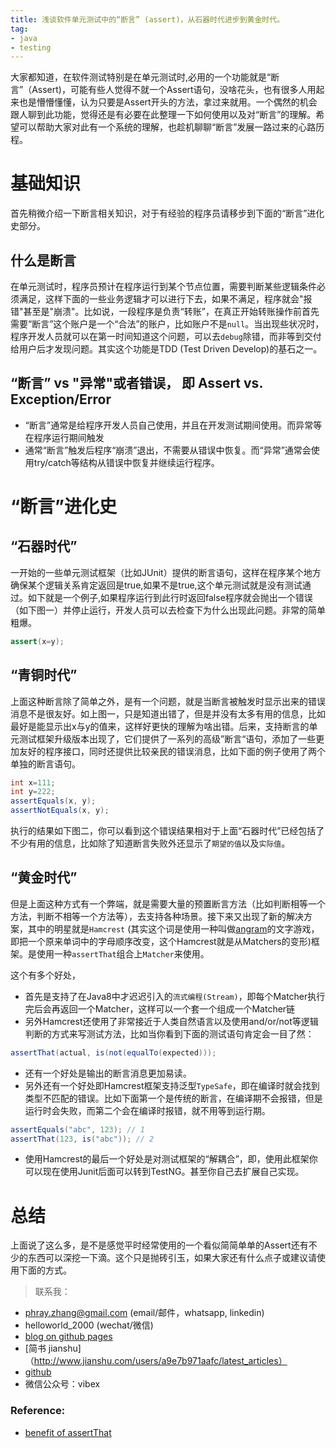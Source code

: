 ```yaml
---
title: 浅谈软件单元测试中的“断言” (assert)，从石器时代进步到黄金时代。
tag:
- java
- testing
---
```


大家都知道，在软件测试特别是在单元测试时,必用的一个功能就是“断言”（Assert)，可能有些人觉得不就一个Assert语句，没啥花头，也有很多人用起来也是懵懵懂懂，认为只要是Assert开头的方法，拿过来就用。一个偶然的机会跟人聊到此功能，觉得还是有必要在此整理一下如何使用以及对“断言”的理解。希望可以帮助大家对此有一个系统的理解，也趁机聊聊“断言”发展一路过来的心路历程。

# 基础知识
首先稍微介绍一下断言相关知识，对于有经验的程序员请移步到下面的“断言”进化史部分。


## 什么是断言
在单元测试时，程序员预计在程序运行到某个节点位置，需要判断某些逻辑条件必须满足，这样下面的一些业务逻辑才可以进行下去，如果不满足，程序就会"报错"甚至是"崩溃"。比如说，一段程序是负责“转账”，在真正开始转账操作前首先需要“断言”这个账户是一个“合法”的账户，比如账户不是`null`。当出现些状况时，程序开发人员就可以在第一时间知道这个问题，可以去`debug`除错，而非等到交付给用户后才发现问题。其实这个功能是TDD (Test Driven Develop)的基石之一。

## “断言” vs "异常"或者错误， 即 Assert vs. Exception/Error
- “断言”通常是给程序开发人员自己使用，并且在开发测试期间使用。而异常等在程序运行期间触发
- 通常“断言”触发后程序“崩溃”退出，不需要从错误中恢复。而“异常”通常会使用try/catch等结构从错误中恢复并继续运行程序。

# “断言”进化史

## “石器时代”

一开始的一些单元测试框架（比如JUnit）提供的断言语句，这样在程序某个地方确保某个逻辑关系肯定返回是true,如果不是true,这个单元测试就是没有测试通过。如下就是一个例子,如果程序运行到此行时返回false程序就会抛出一个错误（如下图一）并停止运行，开发人员可以去检查下为什么出现此问题。非常的简单粗爆。

```java
assert(x=y);
```

## “青铜时代”

上面这种断言除了简单之外，是有一个问题，就是当断言被触发时显示出来的错误消息不是很友好。如上图一，只是知道出错了，但是并没有太多有用的信息，比如最好是能显示出x与y的值来，这样好更快的理解为啥出错。后来，支持断言的单元测试框架升级版本出现了，它们提供了一系列的高级”断言“语句，添加了一些更加友好的程序接口，同时还提供比较亲民的错误消息，比如下面的例子使用了两个单独的断言语句。

```java
int x=111;
int y=222;      
assertEquals(x, y);
assertNotEquals(x, y);
```

执行的结果如下图二，你可以看到这个错误结果相对于上面“石器时代”已经包括了不少有用的信息，比如除了知道断言失败外还显示了`期望的值`以及`实际值`。

## “黄金时代”

但是上面这种方式有一个弊端，就是需要大量的预置断言方法（比如判断相等一个方法，判断不相等一个方法等），去支持各种场景。接下来又出现了新的解决方案，其中的明星就是`Hamcrest` (其实这个词是使用一种叫做[angram](https://en.wikipedia.org/wiki/Anagram)的文字游戏，即把一个原来单词中的字母顺序改变，这个Hamcrest就是从Matchers的变形)框架。是使用一种`assertThat`组合上`Matcher`来使用。

这个有多个好处， 
- 首先是支持了在Java8中才迟迟引入的`流式编程(Stream)`，即每个Matcher执行完后会再返回一个Matcher，这样可以一个套一个组成一个Matcher链
- 另外Hamcrest还使用了非常接近于人类自然语言以及使用and/or/not等逻辑判断的方式来写测试方法，比如当你看到下面的测试语句肯定会一目了然：

```java
assertThat(actual, is(not(equalTo(expected)));
```

- 还有一个好处是输出的断言消息更加易读。
- 另外还有一个好处即Hamcrest框架支持泛型`TypeSafe`，即在编译时就会找到类型不匹配的错误。比如下面第一个是传统的断言，在编译期不会报错，但是运行时会失败，而第二个会在编译时报错，就不用等到运行期。

```java
assertEquals("abc", 123); // 1
assertThat(123, is("abc")); // 2
```

- 使用Hamcrest的最后一个好处是对测试框架的“解耦合”，即，使用此框架你可以现在使用Junit后面可以转到TestNG。甚至你自己去扩展自己实现。

# 总结

上面说了这么多，是不是感觉平时经常使用的一个看似简简单单的Assert还有不少的东西可以深挖一下滴。这个只是抛砖引玉，如果大家还有什么点子或建议请使用下面的方式。

> 联系我：
* phray.zhang@gmail.com (email/邮件，whatsapp, linkedin)
* helloworld_2000 (wechat/微信)
* [blog on github pages](http://cloudsdocker.github.io)
* [简书 jianshu]（http://www.jianshu.com/users/a9e7b971aafc/latest_articles）
* [github](https://github.com/CloudsDocker/)
* 微信公众号：vibex

### Reference:

- [benefit of assertThat](https://objectpartners.com/2013/09/18/the-benefits-of-using-assertthat-over-other-assert-methods-in-unit-tests/)
